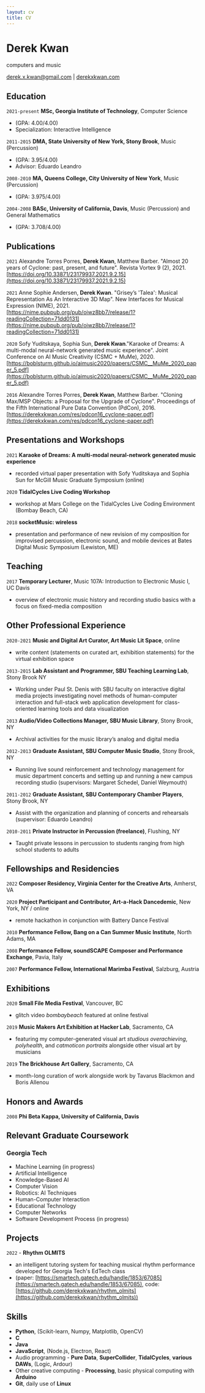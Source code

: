 ```yaml
---
layout: cv
title: CV
---
```

# Derek Kwan
computers and music

<div id="webaddress">
<a href="derek.x.kwan@gmail.com">derek.x.kwan@gmail.com</a> |
<a href="derekxkwan.com">derekxkwan.com</a>
</div>

## Education

`2021-present` __MSc, Georgia Institute of Technology__, Computer Science
- (GPA: 4.00/4.00)
- Specialization: Interactive Intelligence

`2011-2015` __DMA, State University of New York, Stony Brook__, Music (Percussion)
- (GPA: 3.95/4.00)
- Advisor: Eduardo Leandro

`2008-2010` __MA, Queens College, City University of New York__, Music (Percussion)
- (GPA: 3.975/4.00)

`2004-2008` __BASc, University of California, Davis__, Music (Percussion) and General Mathematics
- (GPA: 3.708/4.00)

## Publications

`2021` Alexandre Torres Porres, __Derek Kwan__, Matthew Barber. "Almost 20 years of Cyclone: past, present, and future". Revista Vortex 9 (2), 2021. [https://doi.org/10.33871/23179937.2021.9.2.15](https://doi.org/10.33871/23179937.2021.9.2.15)

`2021` Anne Sophie Andersen, __Derek Kwan__. "Grisey’s 'Talea': Musical Representation As An Interactive 3D Map". New Interfaces for Musical Expression (NIME), 2021. [https://nime.pubpub.org/pub/oiwz8bb7/release/1?readingCollection=71dd0131](https://nime.pubpub.org/pub/oiwz8bb7/release/1?readingCollection=71dd0131)


`2020` Sofy Yuditskaya, Sophia Sun, __Derek Kwan__."Karaoke of Dreams: A multi-modal neural-network generated music experience". Joint Conference on AI Music Creativity (CSMC + MuMe), 2020. [https://boblsturm.github.io/aimusic2020/papers/CSMC__MuMe_2020_paper_5.pdf](https://boblsturm.github.io/aimusic2020/papers/CSMC__MuMe_2020_paper_5.pdf)

`2016` Alexandre Torres Porres, __Derek Kwan__, Matthew Barber. "Cloning Max/MSP Objects: a Proposal for the Upgrade of Cyclone". Proceedings of the Fifth International Pure Data Convention (PdCon), 2016. [https://derekxkwan.com/res/pdcon16_cyclone-paper.pdf](https://derekxkwan.com/res/pdcon16_cyclone-paper.pdf)

## Presentations and Workshops
`2021` __Karaoke of Dreams: A multi-modal neural-network generated music experience__
 - recorded virtual paper presentation with Sofy Yuditskaya and Sophia Sun for McGill Music Graduate Symposium (online)

`2020` __TidalCycles Live Coding Workshop__
- workshop at Mars College on the TidalCycles Live Coding Environment (Bombay Beach, CA)

`2018` __socketMusic: wireless__
- presentation and performance of new revision of my composition for improvised percussion, electronic sound, and mobile devices at Bates Digital Music Symposium (Lewiston, ME)


## Teaching
`2017` __Temporary Lecturer__, Music 107A: Introduction to Electronic Music I, UC Davis
- overview of electronic music history and recording studio basics with a focus on fixed-media composition

## Other Professional Experience
`2020-2021` __Music and Digital Art Curator, Art Music Lit Space__, online
- write content (statements on curated art, exhibition statements) for the virtual exhibition space

`2013-2015` __Lab Assistant and Programmer, SBU Teaching Learning Lab__, Stony Brook NY
- Working under Paul St. Denis with SBU faculty on interactive digital media projects investigating novel methods of human-computer interaction and full-stack web application development for class-oriented learning tools and data visualization

`2013` __Audio/Video Collections Manager, SBU Music Library__, Stony Brook, NY
- Archival activities for the music library’s analog and digital media

`2012-2013` __Graduate Assistant, SBU Computer Music Studio__, Stony Brook, NY
- Running live sound reinforcement and technology management for music department concerts and setting up and running a new campus recording studio (supervisors: Margaret Schedel, Daniel Weymouth)

`2011-2012` __Graduate Assistant, SBU Contemporary Chamber Players__, Stony Brook, NY
- Assist with the organization and planning of concerts and rehearsals (supervisor: Eduardo Leandro)

`2010-2011` __Private Instructor in Percussion (freelance)__, Flushing, NY
- Taught private lessons in percussion to students ranging from high school students to adults


## Fellowships and Residencies
`2022` __Composer Residency, Virginia Center for the Creative Arts__, Amherst, VA

`2020` __Project Participant and Contributor, Art-a-Hack Dancedemic__, New York, NY / online
- remote hackathon in conjunction with Battery Dance Festival

`2010` __Performance Fellow, Bang on a Can Summer Music Institute__, North Adams, MA

`2008` __Performance Fellow, soundSCAPE Composer and Performance Exchange__, Pavia, Italy

`2007` __Performance Fellow, International Marimba Festival__, Salzburg, Austria

## Exhibitions
`2020` __Small File Media Festival__, Vancouver, BC
- glitch video _bombaybeach_ featured at online festival

`2019` __Music Makers Art Exhibition at Hacker Lab__, Sacramento, CA
- featuring my computer-generated visual art *studious overachieving*, *polyhealth*, and *catmoticon portraits* alongside other visual art by musicians

`2019` __The Brickhouse Art Gallery__, Sacramento, CA
- month-long curation of work alongside work by Tavarus Blackmon and Boris Allenou

## Honors and Awards
`2008` __Phi Beta Kappa, University of California, Davis__

## Relevant Graduate Coursework
### Georgia Tech
- Machine Learning (in progress)
- Artificial Intelligence
- Knowledge-Based AI
- Computer Vision
- Robotics: AI Techniques
- Human-Computer Interaction
- Educational Technology
- Computer Networks
- Software Development Process (in progress)

## Projects
`2022` - __Rhythm OLMITS__
- an intelligent tutoring system for teaching musical rhythm performance developed for Georgia Tech's EdTech class
- (paper: [https://smartech.gatech.edu/handle/1853/67085](https://smartech.gatech.edu/handle/1853/67085), code: [https://github.com/derekxkwan/rhythm_olmits](https://github.com/derekxkwan/rhythm_olmits))
## Skills
- __Python__, (Scikit-learn, Numpy, Matplotlib, OpenCV)
- __C__
- __Java__
- __JavaScript__, (Node.js, Electron, React)
- Audio programming - __Pure Data__, __SuperCollider__, __TidalCycles__, __various DAWs__, (Logic, Ardour)
- Other creative computing - __Processing__, basic physical computing with __Arduino__
- **Git**, daily use of **Linux**

<!-- ### Footer

Last updated: May 2013 -->


